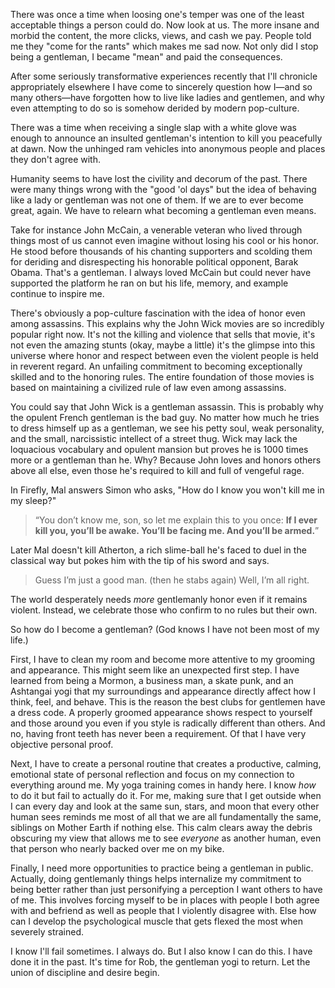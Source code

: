 There was once a time when loosing one's temper was one of the least acceptable things a person could do. Now look at us. The more insane and morbid the content, the more clicks, views, and cash we pay. People told me they "come for the rants" which makes me sad now. Not only did I stop being a gentleman, I became "mean" and paid the consequences.

After some seriously transformative experiences recently that I'll chronicle appropriately elsewhere I have come to sincerely question how I—and so many others—have forgotten how to live like ladies and gentlemen, and why even attempting to do so is somehow derided by modern pop-culture.

There was a time when receiving a single slap with a white glove was enough to announce an insulted gentleman's intention to kill you peacefully at dawn. Now the unhinged ram vehicles into anonymous people and places they don't agree with. 

Humanity seems to have lost the civility and decorum of the past. There were many things wrong with the "good 'ol days" but the idea of behaving like a lady or gentleman was not one of them. If we are to ever become great, again. We have to relearn what becoming a gentleman even means.

Take for instance John McCain, a venerable veteran who lived through things most of us cannot even imagine without losing his cool or his honor. He stood before thousands of his chanting supporters and scolding them for deriding and disrespecting his honorable political opponent, Barak Obama. That's a gentleman. I always loved McCain but could never have supported the platform he ran on but his life, memory, and example continue to inspire me.

There's obviously a pop-culture fascination with the idea of honor even among assassins. This explains why the John Wick movies are so incredibly popular right now. It's not the killing and violence that sells that movie, it's not even the amazing stunts (okay, maybe a little) it's the glimpse into this universe where honor and respect between even the violent people is held in reverent regard. An unfailing commitment to becoming exceptionally skilled and to the honoring rules. The entire foundation of those movies is based on maintaining a civilized rule of law even among assassins.

You could say that John Wick is a gentleman assassin. This is probably why the opulent French gentleman is the bad guy. No matter how much he tries to dress himself up as a gentleman, we see his petty soul, weak personality, and the small, narcissistic intellect of a street thug. Wick may lack the loquacious vocabulary and opulent mansion but proves he is 1000 times more or a gentleman than he. Why? Because John loves and honors others above all else, even those he's required to kill and full of vengeful rage.

In Firefly,  Mal answers Simon who asks, "How do I know you won't kill me in my sleep?"

> “You don’t know me, son, so let me explain this to you once: **If I ever kill you, you’ll be awake. You’ll be facing me. And you’ll be armed.**”

Later Mal doesn't kill Atherton, a rich slime-ball he's faced to duel in the classical way but pokes him with the tip of his sword and says.

>Guess I’m just a good man.
>(then he stabs again)
>Well, I’m all right.

The world desperately needs *more* gentlemanly honor even if it remains violent. Instead, we celebrate those who confirm to no rules but their own.

So how do I become a gentleman? (God knows I have not been most of my life.)

First, I have to clean my room and become more attentive to my grooming and appearance. This might seem like an unexpected first step. I have learned from being a Mormon, a business man, a skate punk, and an Ashtangai yogi that my surroundings and appearance directly affect how I think, feel, and behave. This is the reason the best clubs for gentlemen have a dress code. A properly groomed appearance shows respect to yourself and those around you even if you style is radically different than others. And no, having front teeth has never been a requirement. Of that I have very objective personal proof.

Next, I have to create a personal routine that creates a productive, calming, emotional state of personal reflection and focus on my connection to everything around me. My yoga training comes in handy here. I know *how* to do it but fail to actually do it. For me, making sure that I get outside when I can every day and look at the same sun, stars, and moon that every other human sees reminds me most of all that we are all fundamentally the same, siblings on Mother Earth if nothing else. This calm clears away the debris obscuring my view that allows me to see *everyone* as another human, even that person who nearly backed over me on my bike.

Finally, I need more opportunities to practice being a gentleman in public. Actually, doing gentlemanly things helps internalize my commitment to being better rather than just personifying a perception I want others to have of me. This involves forcing myself to be in places with people I both agree with and befriend as well as people that I violently disagree with. Else how can I develop the psychological muscle that gets flexed the most when severely strained.

I know I'll fail sometimes. I always do. But I also know I can do this. I have done it in the past. It's time for Rob, the gentleman yogi to return. Let the union of discipline and desire begin.